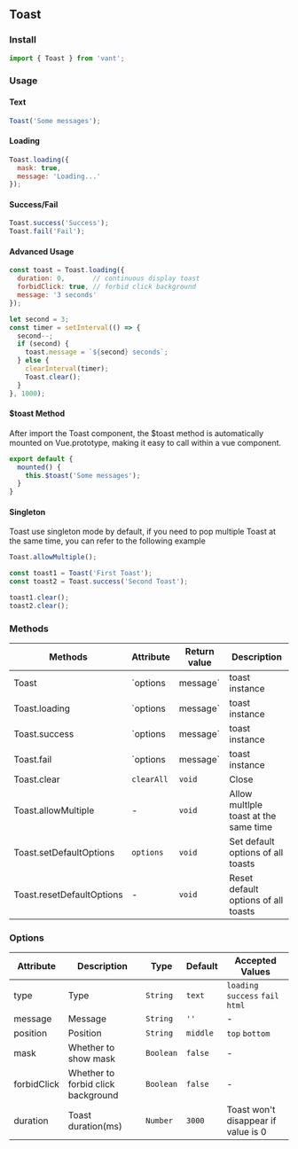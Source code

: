 ## Toast

### Install

```javascript
import { Toast } from 'vant';
```

### Usage

#### Text

```javascript
Toast('Some messages');
```


#### Loading

```javascript
Toast.loading({
  mask: true,
  message: 'Loading...'
});
```


#### Success/Fail

```javascript
Toast.success('Success');
Toast.fail('Fail');
```


#### Advanced Usage

```javascript
const toast = Toast.loading({
  duration: 0,       // continuous display toast
  forbidClick: true, // forbid click background
  message: '3 seconds'
});

let second = 3;
const timer = setInterval(() => {
  second--;
  if (second) {
    toast.message = `${second} seconds`;
  } else {
    clearInterval(timer);
    Toast.clear();
  }
}, 1000);
```

#### $toast Method
After import the Toast component, the $toast method is automatically mounted on Vue.prototype, making it easy to call within a vue component.

```js
export default {
  mounted() {
    this.$toast('Some messages');
  }
}
```

#### Singleton
Toast use singleton mode by default, if you need to pop multiple Toast at the same time, you can refer to the following example

```js
Toast.allowMultiple();

const toast1 = Toast('First Toast');
const toast2 = Toast.success('Second Toast');

toast1.clear();
toast2.clear();
```

### Methods

| Methods | Attribute | Return value | Description |
|-----------|-----------|-----------|-------------|
| Toast | `options | message` | toast instance | Show toast |
| Toast.loading | `options | message` | toast instance | Show loading toast |
| Toast.success | `options | message` | toast instance | Show success toast |
| Toast.fail | `options | message` | toast instance | Show fail toast |
| Toast.clear | `clearAll` | `void` | Close  |
| Toast.allowMultiple | - | `void` | Allow multlple toast at the same time |
| Toast.setDefaultOptions | `options` | `void` | Set default options of all toasts |
| Toast.resetDefaultOptions | - | `void` | Reset default options of all toasts |

### Options

| Attribute | Description | Type | Default | Accepted Values |
|-----------|-----------|-----------|-------------|-------------|
| type | Type | `String` | `text` | `loading` `success` `fail` `html` |
| message | Message | `String` | `''` | - |
| position | Position | `String` | `middle` | `top` `bottom` |
| mask | Whether to show mask | `Boolean` | `false` | - |
| forbidClick | Whether to forbid click background | `Boolean` | `false` | - |
| duration | Toast duration(ms) | `Number` | `3000` | Toast won't disappear if value is 0 |

